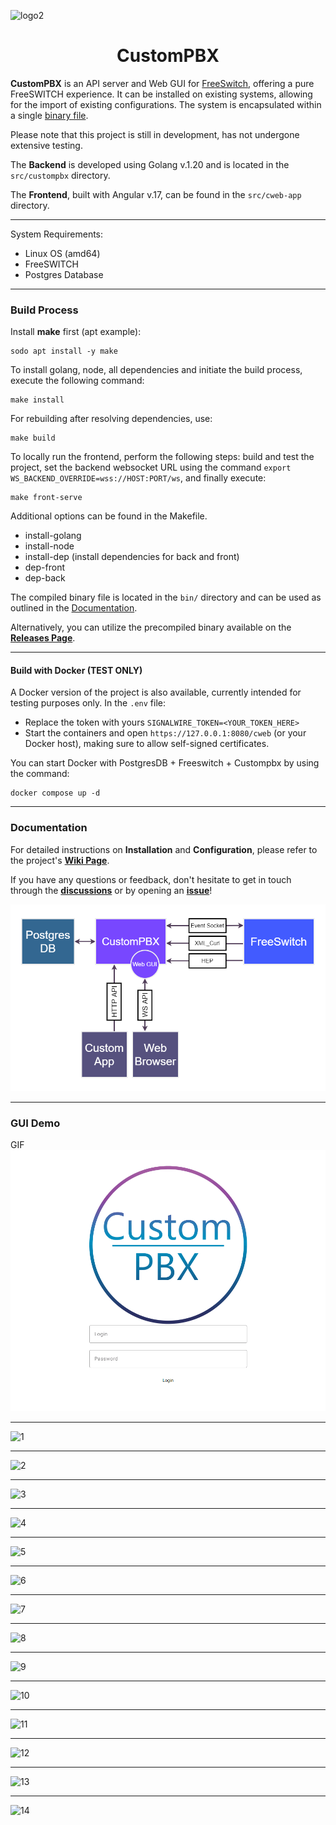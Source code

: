 ![logo2](https://github.com/user-attachments/assets/f45ea5b4-e269-4f5b-a787-d4a3870f17bf)
<h1 align="center">CustomPBX</h1>

**CustomPBX** is an API server and Web GUI for [FreeSwitch](https://github.com/signalwire/freeswitch), offering a pure FreeSWITCH experience. It can be installed on existing systems, allowing for the import of existing configurations. The system is encapsulated within a single [binary file](https://github.com/custompbx/custompbx/releases).

Please note that this project is still in development, has not undergone extensive testing.

The **Backend** is developed using Golang v.1.20 and is located in the ``src/custompbx`` directory.

The **Frontend**, built with Angular v.17, can be found in the ``src/cweb-app`` directory.

---
System Requirements:
* Linux OS (amd64)
* FreeSWITCH
* Postgres Database
---
### Build Process
Install **make** first (apt example):
```
sodo apt install -y make
```

To install golang, node, all dependencies and initiate the build process, execute the following command:
```
make install
```
For rebuilding after resolving dependencies, use:
```
make build
``` 
To locally run the frontend, perform the following steps: build and test the project, set the backend websocket URL using the command ``export WS_BACKEND_OVERRIDE=wss://HOST:PORT/ws``, and finally execute:
```
make front-serve
```  
Additional options can be found in the Makefile.
- install-golang
- install-node
- install-dep (install dependencies for back and front)
- dep-front
- dep-back

The compiled binary file is located in the ``bin/`` directory and can be used as outlined in the [Documentation](https://github.com/custompbx/custompbx/wiki).

Alternatively, you can utilize the precompiled binary available on the **[Releases Page](https://github.com/custompbx/custompbx/releases)**.

---
#### Build with Docker (TEST ONLY)
A Docker version of the project is also available, currently intended for testing purposes only.
In the ``.env`` file:
- Replace the token with yours ``SIGNALWIRE_TOKEN=<YOUR_TOKEN_HERE>``
- Start the containers and open ``https://127.0.0.1:8080/cweb`` (or your Docker host), making sure to allow self-signed certificates.

You can start Docker with PostgresDB + Freeswitch + Custompbx by using the command:
```
docker compose up -d
```

---
### Documentation
For detailed instructions on **Installation** and **Configuration**, please refer to the project's **[Wiki Page](https://github.com/custompbx/custompbx/wiki)**.

If you have any questions or feedback, don't hesitate to get in touch through the **[discussions](https://github.com/custompbx/custompbx/discussions)** or by opening an **[issue](https://github.com/custompbx/custompbx/issues)**!

![system diagram](https://github.com/custompbx/doc/raw/master/img/Diagram1.png)

---
### GUI Demo
GIF
![demo](https://github.com/custompbx/doc/blob/master/img/demo_anim.gif?raw=true)

---

![1](https://github.com/user-attachments/assets/3a6c238b-015b-4abf-86f7-cd6c74b94608)

---

![2](https://github.com/user-attachments/assets/eb692658-838f-4bfc-957a-38b21b81e6ff)

---

![3](https://github.com/user-attachments/assets/ecb77fc3-f2ae-4377-a880-2ea60b0f5e9b)

---

![4](https://github.com/user-attachments/assets/4d3d1621-f2f8-44b6-a5cf-d5de9e956f9a)

---

![5](https://github.com/user-attachments/assets/5b9e7d32-efb0-437d-a613-f6c5c44b4e0c)

---

![6](https://github.com/user-attachments/assets/d3188dce-9237-4085-83f8-db62ffdc5164)

---

![7](https://github.com/user-attachments/assets/bd19000e-e661-4370-b490-a8bc28b03b71)

---

![8](https://github.com/user-attachments/assets/8101e3ac-85f7-428c-8bb2-2dcc00863454)

---

![9](https://github.com/user-attachments/assets/0bf2b11e-8ca9-4fcb-9b2c-99b37d83bae3)

---

![10](https://github.com/user-attachments/assets/4be13bef-df08-4b0c-9ead-d8ca35c7117c)

---

![11](https://github.com/user-attachments/assets/6591410f-c699-470e-b71e-3c45de33ba8a)

---

![12](https://github.com/user-attachments/assets/8b4f7117-0487-467d-a5e7-c08bb5ceee31)

---

![13](https://github.com/user-attachments/assets/1f8cd30d-1bad-482e-8844-7d894c31ae1a)

---

![14](https://github.com/user-attachments/assets/45847e99-8f7f-45e3-a721-5df134c2cbfa)

